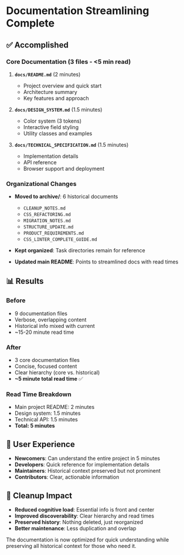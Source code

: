 # Documentation Streamlining Complete

## ✅ Accomplished

### Core Documentation (3 files - <5 min read)

1. **`docs/README.md`** (2 minutes)

   - Project overview and quick start
   - Architecture summary
   - Key features and approach

2. **`docs/DESIGN_SYSTEM.md`** (1.5 minutes)

   - Color system (3 tokens)
   - Interactive field styling
   - Utility classes and examples

3. **`docs/TECHNICAL_SPECIFICATION.md`** (1.5 minutes)
   - Implementation details
   - API reference
   - Browser support and deployment

### Organizational Changes

- **Moved to archive/**: 6 historical documents

  - `CLEANUP_NOTES.md`
  - `CSS_REFACTORING.md`
  - `MIGRATION_NOTES.md`
  - `STRUCTURE_UPDATE.md`
  - `PRODUCT_REQUIREMENTS.md`
  - `CSS_LINTER_COMPLETE_GUIDE.md`

- **Kept organized**: Task directories remain for reference

- **Updated main README**: Points to streamlined docs with read times

## 📊 Results

### Before

- 9 documentation files
- Verbose, overlapping content
- Historical info mixed with current
- ~15-20 minute read time

### After

- 3 core documentation files
- Concise, focused content
- Clear hierarchy (core vs. historical)
- **~5 minute total read time** ✅

### Read Time Breakdown

- Main project README: 2 minutes
- Design system: 1.5 minutes
- Technical API: 1.5 minutes
- **Total: 5 minutes**

## 🎯 User Experience

- **Newcomers**: Can understand the entire project in 5 minutes
- **Developers**: Quick reference for implementation details
- **Maintainers**: Historical context preserved but not prominent
- **Contributors**: Clear, actionable information

## 🧹 Cleanup Impact

- **Reduced cognitive load**: Essential info is front and center
- **Improved discoverability**: Clear hierarchy and read times
- **Preserved history**: Nothing deleted, just reorganized
- **Better maintenance**: Less duplication and overlap

The documentation is now optimized for quick understanding while preserving all historical context for those who need it.
